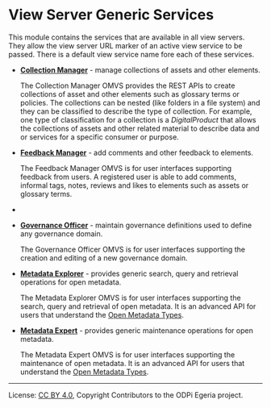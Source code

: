 <!-- SPDX-License-Identifier: CC-BY-4.0 -->
<!-- Copyright Contributors to the Egeria project. -->

# View Server Generic Services

This module contains the services that are available in all view servers.  They allow the view server URL marker of an active view service to be passed.  There is a default view service name fore each of these services.

* **[Collection Manager](collection-manager)** - manage collections of assets and other elements.

  The Collection Manager OMVS provides the REST APIs to create collections of asset and other elements such as glossary terms or policies.  The collections can be nested (like folders in a file system) and they can be classified to describe the type of collection.  For example, one type of classification for a collection is a *DigitalProduct* that allows the collections of assets and other related material to describe data and or services for a specific consumer or purpose.

* **[Feedback Manager](feedback-manager)** - add comments and other feedback to elements.

  The Feedback Manager OMVS is for user interfaces supporting feedback from users.  A registered user is able to add comments, informal tags, notes, reviews and likes to elements such as assets or glossary terms.
* 
* **[Governance Officer](governance-officer)** - maintain governance definitions used to define any governance domain.

  The Governance Officer OMVS is for user interfaces supporting the creation and editing of a new governance domain.

* **[Metadata Explorer](metadata-explorer)** - provides generic search, query and retrieval operations for open metadata.

  The Metadata Explorer OMVS is for user interfaces supporting the search, query and retrieval of open metadata.  It is an advanced API for users that understand the [Open Metadata Types](https://egeria-project.org/types/).

* **[Metadata Expert](metadata-expert)** - provides generic maintenance operations for open metadata.

  The Metadata Expert OMVS is for user interfaces supporting the maintenance of open metadata.  It is an advanced API for users that understand the [Open Metadata Types](https://egeria-project.org/types/).


----
License: [CC BY 4.0](https://creativecommons.org/licenses/by/4.0/),
Copyright Contributors to the ODPi Egeria project.